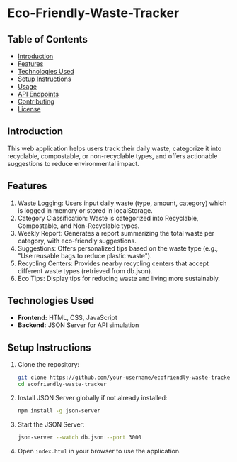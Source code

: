 # Eco-Friendly-Waste-Tracker
## Table of Contents
- [Introduction](#introduction)
- [Features](#features)
- [Technologies Used](#technologies-used)
- [Setup Instructions](#setup-instructions)
- [Usage](#usage)
- [API Endpoints](#api-endpoints)
- [Contributing](#contributing)
- [License](#license)
##  Introduction
This web application helps users track their daily waste, categorize it into recyclable, compostable, or non-recyclable types, and offers actionable suggestions to reduce environmental impact.
##  Features
 1. Waste Logging: Users input daily waste (type, amount, category) which is logged in memory or stored in localStorage.
 2. Category Classification: Waste is categorized into Recyclable, Compostable, and Non-Recyclable types.
 3. Weekly Report: Generates a report summarizing the total waste per category, with eco-friendly suggestions.
 4. Suggestions: Offers personalized tips based on the waste type (e.g., "Use reusable bags to reduce plastic waste").
 5. Recycling Centers: Provides nearby recycling centers that accept different waste types (retrieved from db.json).
 6. Eco Tips: Display tips for reducing waste and living more sustainably.

## Technologies Used
- **Frontend:** HTML, CSS, JavaScript
- **Backend:** JSON Server for API simulation
## Setup Instructions
1. Clone the repository:
   ```bash
   git clone https://github.com/your-username/ecofriendly-waste-tracker.git
   cd ecofriendly-waste-tracker
   ```

2. Install JSON Server globally if not already installed:
   ```bash
   npm install -g json-server
   ```

3. Start the JSON Server:
   ```bash
   json-server --watch db.json --port 3000
   ```

4. Open `index.html` in your browser to use the application.
